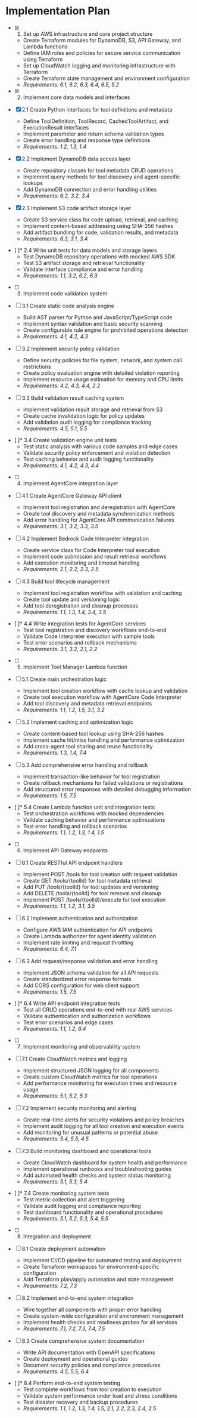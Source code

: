# Implementation Plan

- [x] 1. Set up AWS infrastructure and core project structure
  - Create Terraform modules for DynamoDB, S3, API Gateway, and Lambda functions
  - Define IAM roles and policies for secure service communication using Terraform
  - Set up CloudWatch logging and monitoring infrastructure with Terraform
  - Create Terraform state management and environment configuration
  - _Requirements: 6.1, 6.2, 6.3, 6.4, 6.5, 5.2_

- [x] 2. Implement core data models and interfaces
- [x] 2.1 Create Python interfaces for tool definitions and metadata
  - Define ToolDefinition, ToolRecord, CachedToolArtifact, and ExecutionResult interfaces
  - Implement parameter and return schema validation types
  - Create error handling and response type definitions
  - _Requirements: 1.2, 1.3, 1.4_

- [x] 2.2 Implement DynamoDB data access layer
  - Create repository classes for tool metadata CRUD operations
  - Implement query methods for tool discovery and agent-specific lookups
  - Add DynamoDB connection and error handling utilities
  - _Requirements: 6.2, 3.2, 3.4_

- [x] 2.3 Implement S3 code artifact storage layer
  - Create S3 service class for code upload, retrieval, and caching
  - Implement content-based addressing using SHA-256 hashes
  - Add artifact bundling for code, validation results, and metadata
  - _Requirements: 6.3, 3.1, 3.4_

- [ ]* 2.4 Write unit tests for data models and storage layers
  - Test DynamoDB repository operations with mocked AWS SDK
  - Test S3 artifact storage and retrieval functionality
  - Validate interface compliance and error handling
  - _Requirements: 1.1, 3.2, 6.2, 6.3_

- [ ] 3. Implement code validation system
- [ ] 3.1 Create static code analysis engine
  - Build AST parser for Python and JavaScript/TypeScript code
  - Implement syntax validation and basic security scanning
  - Create configurable rule engine for prohibited operations detection
  - _Requirements: 4.1, 4.2, 4.3_

- [ ] 3.2 Implement security policy validation
  - Define security policies for file system, network, and system call restrictions
  - Create policy evaluation engine with detailed violation reporting
  - Implement resource usage estimation for memory and CPU limits
  - _Requirements: 4.2, 4.3, 4.4, 2.2_

- [ ] 3.3 Build validation result caching system
  - Implement validation result storage and retrieval from S3
  - Create cache invalidation logic for policy updates
  - Add validation audit logging for compliance tracking
  - _Requirements: 4.5, 5.1, 5.5_

- [ ]* 3.4 Create validation engine unit tests
  - Test static analysis with various code samples and edge cases
  - Validate security policy enforcement and violation detection
  - Test caching behavior and audit logging functionality
  - _Requirements: 4.1, 4.2, 4.3, 4.4_

- [ ] 4. Implement AgentCore integration layer
- [ ] 4.1 Create AgentCore Gateway API client
  - Implement tool registration and deregistration with AgentCore
  - Create tool discovery and metadata synchronization methods
  - Add error handling for AgentCore API communication failures
  - _Requirements: 3.1, 3.2, 3.3, 3.5_

- [ ] 4.2 Implement Bedrock Code Interpreter integration
  - Create service class for Code Interpreter tool execution
  - Implement code submission and result retrieval workflows
  - Add execution monitoring and timeout handling
  - _Requirements: 2.1, 2.2, 2.3, 2.5_

- [ ] 4.3 Build tool lifecycle management
  - Implement tool registration workflow with validation and caching
  - Create tool update and versioning logic
  - Add tool deregistration and cleanup processes
  - _Requirements: 1.1, 1.3, 1.4, 3.4, 3.5_

- [ ]* 4.4 Write integration tests for AgentCore services
  - Test tool registration and discovery workflows end-to-end
  - Validate Code Interpreter execution with sample tools
  - Test error scenarios and rollback mechanisms
  - _Requirements: 3.1, 3.2, 2.1, 2.2_

- [ ] 5. Implement Tool Manager Lambda function
- [ ] 5.1 Create main orchestration logic
  - Implement tool creation workflow with cache lookup and validation
  - Create tool execution workflow with AgentCore Code Interpreter
  - Add tool discovery and metadata retrieval endpoints
  - _Requirements: 1.1, 1.2, 1.5, 3.1, 3.2_

- [ ] 5.2 Implement caching and optimization logic
  - Create content-based tool lookup using SHA-256 hashes
  - Implement cache hit/miss handling and performance optimization
  - Add cross-agent tool sharing and reuse functionality
  - _Requirements: 1.3, 1.4, 7.4_

- [ ] 5.3 Add comprehensive error handling and rollback
  - Implement transaction-like behavior for tool registration
  - Create rollback mechanisms for failed validations or registrations
  - Add structured error responses with detailed debugging information
  - _Requirements: 1.5, 7.5_

- [ ]* 5.4 Create Lambda function unit and integration tests
  - Test orchestration workflows with mocked dependencies
  - Validate caching behavior and performance optimizations
  - Test error handling and rollback scenarios
  - _Requirements: 1.1, 1.2, 1.3, 1.4, 1.5_

- [ ] 6. Implement API Gateway endpoints
- [ ] 6.1 Create RESTful API endpoint handlers
  - Implement POST /tools for tool creation with request validation
  - Create GET /tools/{toolId} for tool metadata retrieval
  - Add PUT /tools/{toolId} for tool updates and versioning
  - Add DELETE /tools/{toolId} for tool removal and cleanup
  - Implement POST /tools/{toolId}/execute for tool execution
  - _Requirements: 1.1, 1.2, 3.1, 3.5_

- [ ] 6.2 Implement authentication and authorization
  - Configure AWS IAM authentication for API endpoints
  - Create Lambda authorizer for agent identity validation
  - Implement rate limiting and request throttling
  - _Requirements: 6.4, 7.1_

- [ ] 6.3 Add request/response validation and error handling
  - Implement JSON schema validation for all API requests
  - Create standardized error response formats
  - Add CORS configuration for web client support
  - _Requirements: 1.5, 7.5_

- [ ]* 6.4 Write API endpoint integration tests
  - Test all CRUD operations end-to-end with real AWS services
  - Validate authentication and authorization workflows
  - Test error scenarios and edge cases
  - _Requirements: 1.1, 1.2, 6.4_

- [ ] 7. Implement monitoring and observability system
- [ ] 7.1 Create CloudWatch metrics and logging
  - Implement structured JSON logging for all components
  - Create custom CloudWatch metrics for tool operations
  - Add performance monitoring for execution times and resource usage
  - _Requirements: 5.1, 5.2, 5.3_

- [ ] 7.2 Implement security monitoring and alerting
  - Create real-time alerts for security violations and policy breaches
  - Implement audit logging for all tool creation and execution events
  - Add monitoring for unusual patterns or potential abuse
  - _Requirements: 5.4, 5.5, 4.5_

- [ ] 7.3 Build monitoring dashboard and operational tools
  - Create CloudWatch dashboard for system health and performance
  - Implement operational runbooks and troubleshooting guides
  - Add automated health checks and system status monitoring
  - _Requirements: 5.1, 5.3, 5.4_

- [ ]* 7.4 Create monitoring system tests
  - Test metric collection and alert triggering
  - Validate audit logging and compliance reporting
  - Test dashboard functionality and operational procedures
  - _Requirements: 5.1, 5.2, 5.3, 5.4, 5.5_

- [ ] 8. Integration and deployment
- [ ] 8.1 Create deployment automation
  - Implement CI/CD pipeline for automated testing and deployment
  - Create Terraform workspaces for environment-specific configuration
  - Add Terraform plan/apply automation and state management
  - _Requirements: 7.2, 7.3_

- [ ] 8.2 Implement end-to-end system integration
  - Wire together all components with proper error handling
  - Create system-wide configuration and environment management
  - Implement health checks and readiness probes for all services
  - _Requirements: 7.1, 7.2, 7.3, 7.4, 7.5_

- [ ] 8.3 Create comprehensive system documentation
  - Write API documentation with OpenAPI specifications
  - Create deployment and operational guides
  - Document security policies and compliance procedures
  - _Requirements: 4.5, 5.5, 6.4_

- [ ]* 8.4 Perform end-to-end system testing
  - Test complete workflows from tool creation to execution
  - Validate system performance under load and stress conditions
  - Test disaster recovery and backup procedures
  - _Requirements: 1.1, 1.2, 1.3, 1.4, 1.5, 2.1, 2.2, 2.3, 2.4, 2.5_